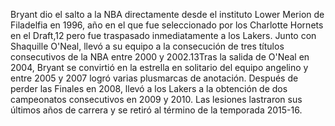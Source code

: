 Bryant dio el salto a la NBA directamente desde el instituto Lower Merion de Filadelfia en 1996, año en el que 
fue seleccionado por los Charlotte Hornets en el Draft,12​ pero fue traspasado inmediatamente a los 
Lakers. Junto con Shaquille O'Neal, llevó a su equipo a la consecución de tres títulos 
consecutivos de la NBA entre 2000 y 2002.13​ Tras la salida de O'Neal en 2004, 
Bryant se convirtió en la estrella en solitario del equipo angelino y entre
 2005 y 2007 logró varias plusmarcas de anotación. Después de perder las 
 Finales en 2008, llevó a los Lakers a la obtención de dos campeonatos 
 consecutivos en 2009 y 2010. Las lesiones lastraron sus últimos años de carrera y se retiró al término de la temporada 2015-16.
